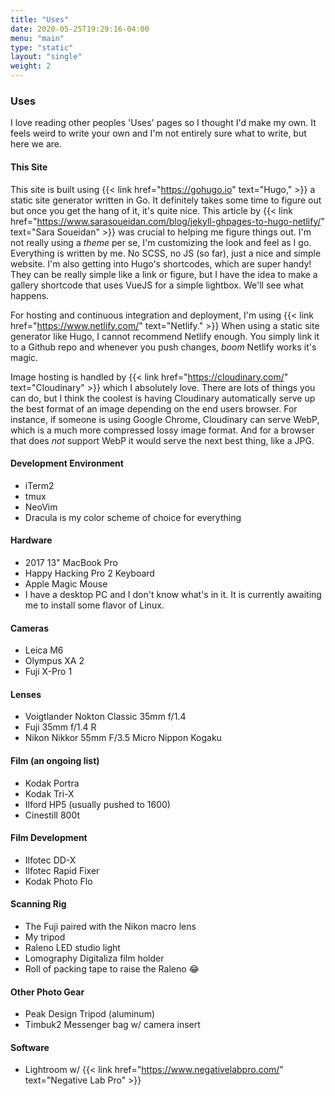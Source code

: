 ```yaml
---
title: "Uses"
date: 2020-05-25T19:29:16-04:00
menu: "main"
type: "static"
layout: "single"
weight: 2
---
```


### Uses

I love reading other peoples 'Uses' pages so I thought I'd make my own. It feels weird to write your own and I'm not entirely sure what to write, but here we are.

#### This Site

This site is built using {{< link href="https://gohugo.io" text="Hugo," >}} a static site generator written in Go. It definitely takes some time to figure out but once you get the hang of it, it's quite nice. This article by {{< link href="https://www.sarasoueidan.com/blog/jekyll-ghpages-to-hugo-netlify/" text="Sara Soueidan" >}} was crucial to helping me figure things out. I'm not really using a _theme_ per se, I'm customizing the look and feel as I go. Everything is written by me. No SCSS, no JS (so far), just a nice and simple website. I'm also getting into Hugo's shortcodes, which are super handy! They can be really simple like a link or figure, but I have the idea to make a gallery shortcode that uses VueJS for a simple lightbox. We'll see what happens.

For hosting and continuous integration and deployment, I'm using {{< link href="https://www.netlify.com/" text="Netlify." >}} When using a static site generator like Hugo, I cannot recommend Netlify enough. You simply link it to a Github repo and whenever you push changes, _boom_ Netlify works it's magic.

Image hosting is handled by {{< link href="https://cloudinary.com/" text="Cloudinary" >}} which I absolutely love. There are lots of things you can do, but I think the coolest is having Cloudinary automatically serve up the best format of an image depending on the end users browser. For instance, if someone is using Google Chrome, Cloudinary can serve WebP, which is a much more compressed lossy image format. And for a browser that does _not_ support WebP it would serve the next best thing, like a JPG.

#### Development Environment
- iTerm2
- tmux
- NeoVim
- Dracula is my color scheme of choice for everything

#### Hardware
- 2017 13" MacBook Pro
- Happy Hacking Pro 2 Keyboard
- Apple Magic Mouse
- I have a desktop PC and I don't know what's in it. It is currently awaiting me to install some flavor of Linux.

#### Cameras
- Leica M6
- Olympus XA 2
- Fuji X-Pro 1

#### Lenses
- Voigtlander Nokton Classic 35mm f/1.4
- Fuji 35mm f/1.4 R
- Nikon Nikkor 55mm F/3.5 Micro Nippon Kogaku

#### Film (an ongoing list)
- Kodak Portra
- Kodak Tri-X
- Ilford HP5 (usually pushed to 1600)
- Cinestill 800t

#### Film Development
- Ilfotec DD-X
- Ilfotec Rapid Fixer
- Kodak Photo Flo

#### Scanning Rig
- The Fuji paired with the Nikon macro lens
- My tripod
- Raleno LED studio light
- Lomography Digitaliza film holder
- Roll of packing tape to raise the Raleno 😂

#### Other Photo Gear
- Peak Design Tripod (aluminum)
- Timbuk2 Messenger bag w/ camera insert

#### Software
- Lightroom w/ {{< link href="https://www.negativelabpro.com/" text="Negative Lab Pro" >}}

